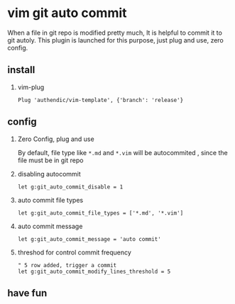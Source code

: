 # vim git auto commit

When a file in git repo is modified pretty much, It is helpful to commit it to git autoly.
This plugin is launched for this purpose, just plug and use, zero config.

## install

1. vim-plug

    ```vim
    Plug 'authendic/vim-template', {'branch': 'release'}
    ```

## config

1. Zero Config, plug and use

    By default, file type like `*.md` and  `*.vim`  will be autocommited , since the file must be in git repo

1. disabling autocommit

    ```vim
    let g:git_auto_commit_disable = 1
    ```

1. auto commit file types

    ```vim
    let g:git_auto_commit_file_types = ['*.md', '*.vim']
    ```

1. auto commit message

    ```vim
    let g:git_auto_commit_message = 'auto commit'
    ```

1. threshod for control commit frequency

    ```vim
    " 5 row added, trigger a commit
    let g:git_auto_commit_modify_lines_threshold = 5
    ```

## have fun

